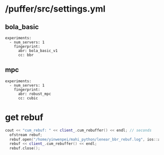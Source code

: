 # /puffer/src/settings.yml
## bola_basic
```
experiments:  
  - num_servers: 1  
    fingerprint:  
      abr: bola_basic_v1
      cc: bbr
```
## mpc 
```
experiments:  
  - num_servers: 1  
    fingerprint:  
      abr: robust_mpc
      cc: cubic
```

# get rebuf 
```c++
cout << "cum_rebuf: " << client_.cum_rebuffer() << endl; // seconds
  ofstream rebuf;
  rebuf.open("/home/yinwenpei/mahi_python/lenear_bbr_rebuf.log", ios::app); //file.open("flow.txt", std::ios::app);
  rebuf << client_.cum_rebuffer() << endl;
  rebuf.close();
```
